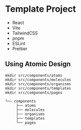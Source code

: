 # Template Project

- React
- Vite
- TailwindCSS
- pnpm
- ESLint
- Prettier

## Using Atomic Design

```
mkdir src/components/atoms
mkdir src/components/molecules
mkdir src/components/organisms
mkdir src/components/templates
mkdir src/components/pages
```

```
└── components
     ├── atoms
     ├── molecules
     ├── organisms
     ├── templates
     └── pages
```
